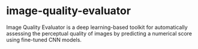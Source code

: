 # image-quality-evaluator
Image Quality Evaluator is a deep learning-based toolkit for automatically assessing the perceptual quality of images by predicting a numerical score using fine-tuned CNN models.
